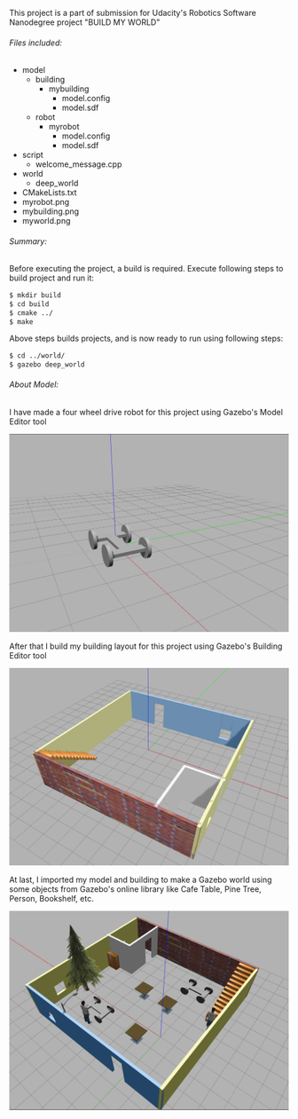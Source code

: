 This project is a part of submission for Udacity's Robotics Software Nanodegree project "BUILD MY WORLD"

###### Files included:
- model
    - building
       - mybuilding
         - model.config
         - model.sdf
    - robot
      - myrobot
        - model.config
        - model.sdf
- script
  - welcome_message.cpp
- world
  - deep_world
- CMakeLists.txt
- myrobot.png
- mybuilding.png
- myworld.png


###### Summary:
Before executing the project, a build is required. Execute following steps to build project and run it:

```
$ mkdir build
$ cd build
$ cmake ../
$ make
```
Above steps builds projects, and is now ready to run using following steps:
```
$ cd ../world/
$ gazebo deep_world
```

###### About Model:

I have made a four wheel drive robot for this project using Gazebo's Model Editor tool

![My Robot](myrobot.png)

After that I build my building layout for this project using Gazebo's Building Editor tool

![My Building](mybuilding.png)

At last, I imported my model and building to make a Gazebo world using some objects from Gazebo's online library like Cafe Table, Pine Tree, Person, Bookshelf, etc.

![My World](myworld.png)
